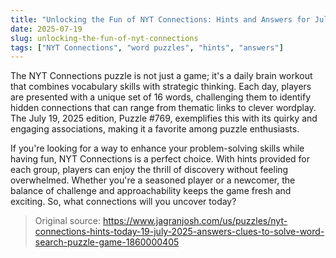 ```yaml
---
title: "Unlocking the Fun of NYT Connections: Hints and Answers for July 19, 2025"
date: 2025-07-19
slug: unlocking-the-fun-of-nyt-connections
tags: ["NYT Connections", "word puzzles", "hints", "answers"]
---
```


The NYT Connections puzzle is not just a game; it's a daily brain workout that combines vocabulary skills with strategic thinking. Each day, players are presented with a unique set of 16 words, challenging them to identify hidden connections that can range from thematic links to clever wordplay. The July 19, 2025 edition, Puzzle #769, exemplifies this with its quirky and engaging associations, making it a favorite among puzzle enthusiasts.

If you're looking for a way to enhance your problem-solving skills while having fun, NYT Connections is a perfect choice. With hints provided for each group, players can enjoy the thrill of discovery without feeling overwhelmed. Whether you're a seasoned player or a newcomer, the balance of challenge and approachability keeps the game fresh and exciting. So, what connections will you uncover today?

> Original source: https://www.jagranjosh.com/us/puzzles/nyt-connections-hints-today-19-july-2025-answers-clues-to-solve-word-search-puzzle-game-1860000405